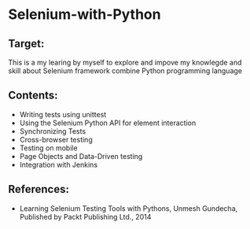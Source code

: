 # Selenium-with-Python
## Target:
This is a my learing by myself to explore and impove my knowlegde and skill about Selenium framework combine Python programming language
## Contents:
- Writing tests using unittest
- Using the Selenium Python API for element interaction
- Synchronizing Tests
- Cross-browser testing
- Testing on mobile
- Page Objects and Data-Driven testing
- Integration with Jenkins
## References:
- Learning Selenium Testing Tools with Pythons, Unmesh Gundecha, Published by Packt Publishing Ltd., 2014

